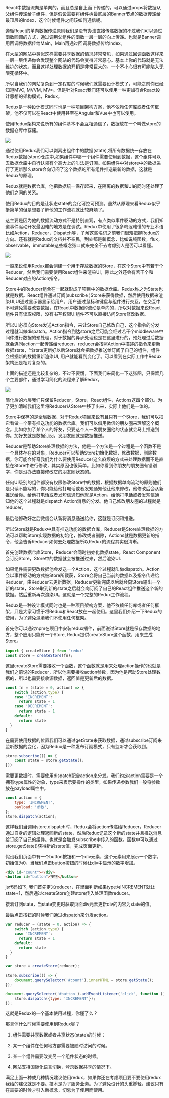 React中数据流向是单向的，而且总是自上而下传递的，可以通过props将数据从父组件传递给子组件，但是假设需要将组件树最底层的Banner节点的数据传递给最顶层的Index，这个时候组件之间该如何通信呢。

遵循React的单向数据传递原则我们是没有办法直接传递数据的不过我们可以通过函数回调的方式，通过调用父组件的函数一层一层的向上传递。也就是Banner调用回调将数据传给Main，Main再通过回调将数据传给Index。

在大型的网站中类似这样需要共享数据的情况非常常见，如果通过回调函数这样来一层一层传递你会发现整个网站的代码会变得非常恶心。基本上你的代码就是无法维护的状态。而且这样处理数据的开销是非常巨大的。一个不小心很有可能陷入无限死循环中。

所以当我们的网站复杂到一定程度的时候我们就需要设计模式了，可能之前你已经知道MVC, MVVM, MV*。但是针对React我们还可以使用一种更加符合React设计思想的架构模式，Redux。

Redux是一种设计模式同时也是一种项目架构方案，他不依赖任何库或者任何框架，他不仅可以在React中使用甚至在Angular和Vue中也可以使用。

使用Redux架构来说所有的组件基本不会互相通信了，数据放在一个叫做store的数据仓库中存储。

![](https://p9-juejin.byteimg.com/tos-cn-i-k3u1fbpfcp/284e30439e644619832e0736bbc3812a~tplv-k3u1fbpfcp-watermark.image)

通过使用Redux我们可以剥离出组件中的数据(state),将所有数据统一存放在Redux数据(store)仓库中,如果组件中哪一个组件需要使用到数据，这个组件可以去数据仓库中自行认领有个高大上的叫法是订阅。如果组件中对store中的数据进行了更新那么store会向订阅了这个数据的所有组件推送最新的数据，这就是Redux的原理。

Redux就是数据仓库，他把数据统一保存起来，在隔离的数据和UI的同时还处理了他们之间的关系。

使用Redux的目的是让状态state的变化可控可预测。虽然从原理来看Redux似乎挺简单的但是想要了解他的工作流程就比较麻烦了。

这主要是因为他的数据流动方式不是特别直观，有点类似事件驱动的方式，我们知道事件驱动开发最困难的地方是在调试。Redux中使用了很多晦涩难懂的专业术语比如Action，Reducer，Dispatch等，了解这些名词之前我们很难把握Redux的方向。还有就是Redux的文档并不亲民，到处都是新概念，比如说纯函数，flux，observable，immutable这些概念张口就来完全不去考虑别人是否可以看懂。

![](https://p9-juejin.byteimg.com/tos-cn-i-k3u1fbpfcp/4eff3171612a43bf9f57478c9646b91c~tplv-k3u1fbpfcp-watermark.image)

一般来说使用Redux都会创建一个用于存放数据的Store，在这个Store中有若干个Reducer，然后我们需要使用React组件来渲染UI，除此之外还会有若干个和Reducer对应的Action指令。

Store中的Reducer组合在一起就形成了项目中的数据仓库。Redux称之为State也就是数据。React组件通过订阅(subscribe )Store来获得数据，然后使用数据来渲染UI,UI通过显示器显示给用户，用户通过鼠标和键盘与组件进行交互，在交互中不可避免需要改变数据，在React中数据的流动是单向的，所以对数据来说React组件只有读取权限，没有书写权限UI组件不可以直接访问Store修改数据。

所以UI必须向Store发送Action指令，来让Store自己修改自己，这个指令的分发过程就叫做dispatch。Action指令到达store之后可能会经过若干个middleware中间件进行数据的预处理，对于数据的异步处理也是在这里进行的，预处理过后数据就会连同action一起传递给reducer，reducer会按照Action中描述的指令来更新数据state，当state更新好以后Store就会把数据推送给订阅了自己的组件，组件会根据新的数据重新渲染UI, 用户就能看到变化了。可以看到在实际工作中Redux架构还是相对复杂的。

上面的描述还是比较复杂的，不过不要慌，下面我们来简化一下这张图，只保留几个主要部件，通过学习简化的流程来了解Redux。

![](https://p1-juejin.byteimg.com/tos-cn-i-k3u1fbpfcp/7e392031194240a8b3f85b836f73ed72~tplv-k3u1fbpfcp-watermark.image)

简化后的六层我们只保留Reducer，Store，React组件，Actions这四个部分。为了更加清晰我们这里将Reducer从Store中移了出来，实际上他们是一体的。

Store中保存的是全局数据，对于Redux项目来说有且只有一个Store，我们可以把它看做一个带有推送功能的数据仓库。我们可以借用微信的朋友圈来理解这个概念。比如你加了某个人的好友，只要这个人一发朋友圈他的状态就会马上推送到你。加好友就是数据订阅，发朋友圈就是数据推送。

Reducer是帮助Store处理数据的方法，他是一个方法是一个过程是一个函数不是一个具体存在的对象，Reducer可以帮助Store初始化数据，修改数据，删除数据，你可能会好奇我们为什么要使用Reducer这么麻烦的方式来处理数据而不是直接在Store中进行修改，其实原因也很简单。比如你看到你朋友的朋友圈有错别字，你是没办法直接修改它的朋友圈状态的。

任何UI级别的组件都没有权限修改Store中的数据，根据数据单向流动的原则他们是只读不能写的，你只能给他打电话或者发短通知他让他来修改，他修改后会从新推送给你。给他打电话或者发短信通知他就是Action，给他打电话或者发短信通知他的这个过程就是dispatch Action消息的分发。他自己修改朋友圈的过程就是reducer。

最后他修改好之后微信会从新将消息通送给你，这就是订阅和推送。

所以Store就是Redux中具有推送功能的数据仓库，Reducer是Store处理数据的方法可以帮助Store实现数据的初始化，修改或者删除，Actions就是数据更新的指令，他会告诉Reducer如何去处理数据所以Redux的流程其实很清晰。

首先创建数据仓库Store，Reducer会同时初始化数据state。React Component会订阅Store，Store中的数据就会被推送过来，然后渲染UI.

如果组件需要更改数据他会发送一个Action，这个过程就叫做dispatch。Action会以事件驱动的方式被Store所截获，Store会将自己当前的数据以及指令传递给Reducer，由Reducer去更新数据。Reducer更新完成以后就会向Store输出一个新的state，Store取到新的state之后就会向订阅了自己的React组件推送这个新的数据。然后重新再次渲染UI。这就是一个完整的Redux工作流程。

Redux是一种设计模式同时也是一种项目架构方案，他不依赖任何库或者任何框架，只是大家习惯于将Redux和React放在一起使用。这里我们介绍一下Redux的使用，为了避免混淆我们不使用任何框架。

首先你可以通过npm在项目中安装redux插件，前面说过Store就是保存数据的地方，整个应用只能有一个Store, Redux提供createStore这个函数，用来生成Store。

```js
import { createStore } from 'redux'
const store = createStore(fn);
```

这里createStore需要接收一个函数，这个函数就是用来处理action操作的也就是我们之前说的Reducer，所以他需要接收action参数，因为他是帮助Store处理数据的，所以也需要接收源数据，返回值是更新后的数据。

```js
const fn = (state = 0, action) => {
    switch (action.type) {
    case 'INCREMENT':
      return state + 1
    case 'DECREMENT':
      return state - 1
    default:
      return state
  }
}
```

在需要使用数据的位置我们可以通过getState来获取数据，通过subscribe订阅来监听数据的变化，因为Redux是一种发布订阅模式，只有监听才会获取到。

```js
store.subscribe(() => {
    const state = store.getState();
}))
```

需要更数据时，需要使用dispatch配合action来分发。我们约定action需要是一个拥有type属性的对象，type来表示要操作的类型，如果传递参数我们一般将参数放在payload属性中。

```js
const action = { 
    type: 'INCREMENT',
    payload: '参数',
};
store.dispatch(action);
```

这样我们当调用store.dispatch时，Redux会将action传递给Reducer，Reducer通过自身的逻辑处理返回新的state，然后Redux记录这个新的state并且推送消息给订阅了自己的组件。也就是会触发subscribe中传入的函数。函数中可以通过store.getState()获得新的state值，完成页面更新。

假设我们页面中有一个button按钮和一个div元素，这个元素用来展示一个数字，初始值为0，当我们点击button按钮的时候让div中显示的数字增加。

```html
<div id="count"></div>
<button id="button">按钮</button>
```

js代码如下, 我们首先定义reducer，在里面判断如果type为INCREMENT就让state+1，然后通过createStore创建store传入处理函数reducer。

接着订阅state，当state变更时获取页面div元素更新div的内容为state的值。

最后点击按钮的时候我们通过dispatch来分发action。

```js
var reducer = (state = 0, action) => {
    switch (action.type) {
    case 'INCREMENT':
      return state + 1
    default:
      return state
  }
}

var store = createStore(reducer);

store.subscribe(() => {
    document.querySelector('#count').innerHTML = store.getState();
});

document.querySelector('#button').addEventListener('click', function () {
    store.dispatch({type: 'INCREMENT'});
});
```

这就是Redux的一个基本使用过程，你懂了么？

那具体什么时候需要使用到Redux呢？

1. 组件需要共享数据或者共享状态(state)的时候；

2. 某一个组件在任何地方都需要被随时访问的时候。

3. 某一个组件需要改变另一个组件状态的时候。

4. 网站支持国际化语言切换，登录数据共享的情况下。

满足上面一种或几种情况建议使用redux，如果你还在考虑项目要不要使用redux我给的建议就是不要。技术是为了服务业务。为了避免设计的头重脚轻，建议只有在需要的时候才引入新概念，切忌为了使用而使用。
